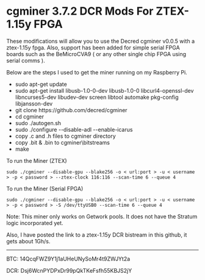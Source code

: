 # cgminer 3.7.2 DCR Mods For ZTEX-1.15y FPGA

These modifications will allow you to use the Decred cgminer v0.0.5 with a ztex-1.15y fpga.  Also, support has been added for simple serial FPGA boards such as the BeMicroCVA9 ( or any other single chip FPGA using serial comms ).

Below are the steps I used to get the miner running on my Raspberry Pi.
<ul>
<li>sudo apt-get update</li>
<li>sudo apt-get install libusb-1.0-0-dev libusb-1.0-0 libcurl4-openssl-dev libncurses5-dev libudev-dev screen libtool automake pkg-config libjansson-dev</li>
<li>git clone https://github.com/decred/cgminer</li>
<li>cd cgminer</li>
<li>sudo ./autogen.sh</li>
<li>sudo ./configure --disable-adl --enable-icarus</li>
<li>copy .c and .h files to cgminer directory</li>
<li>copy .bit & .bin to cgminer\bitstreams</li>
<li>make</li>
</ul>

To run the Miner (ZTEX)

    sudo ./cgminer --disable-gpu --blake256 -o < url:port > -u < username > -p < password > --ztex-clock 116:116 --scan-time 6 --queue 4

To run the Miner (Serial FPGA)

    sudo ./cgminer --disable-gpu --blake256 -o < url:port > -u < username > -p < password > -S /dev/ttyUSB0 --scan-time 6 --queue 4
    
Note: This miner only works on Getwork pools.  It does not have the Stratum logic incorporated yet.

Also, I have posted the link to a ztex-1.15y DCR bistream in this github, it gets about 1Gh/s.

________________________________________________________________________________________________

BTC: 14QcqFWZ9Y1j1aUHeUNySoMr4t9ZWJYt2a

DCR: Dsj6WcnPYDPxDr99pQkTKeFsfh55KBJS2jY


 
